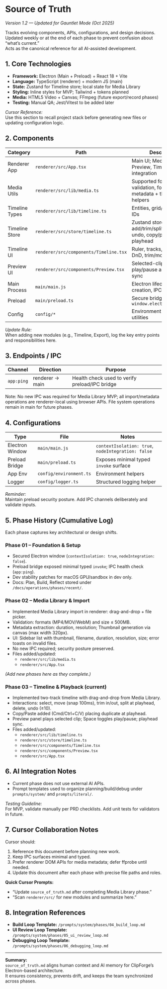 # Source of Truth  
_Version 1.2 — Updated for Gauntlet Mode (Oct 2025)_  

Tracks evolving components, APIs, configurations, and design decisions.  
Updated weekly or at the end of each phase to prevent confusion about “what’s current.”  
Acts as the canonical reference for all AI-assisted development.


## 1. Core Technologies
- **Framework:** Electron (Main + Preload) + React 18 + Vite  
- **Language:** TypeScript (renderer) + modern JS (main)  
- **State:** Zustand for Timeline store; local state for Media Library  
- **Styling:** Inline styles for MVP; Tailwind + tokens planned  
- **Media:** HTML5 Video + Canvas; FFmpeg (future export/record phases)  
- **Testing:** Manual QA; Jest/Vitest to be added later  

*Cursor Reference:*  
Use this section to recall project stack before generating new files or updating configuration logic.


## 2. Components
| Category | Path | Description |
|-----------|------|-------------|
| Renderer App | `renderer/src/App.tsx` | Main UI; Media Library, Preview, Timeline integration |
| Media Utils | `renderer/src/lib/media.ts` | Supported formats, validation, formatting, metadata + thumbnail helpers |
| Timeline Types | `renderer/src/lib/timeline.ts` | Entities, grid/scale utils, IDs |
| Timeline Store | `renderer/src/store/timeline.ts` | Zustand store: add/trim/split/move/delete, undo, copy/paste, playhead |
| Timeline UI | `renderer/src/components/Timeline.tsx` | Ruler, tracks, clip blocks, DnD, trim/move/select |
| Preview UI | `renderer/src/components/Preview.tsx` | Selected-clip preview; play/pause and playhead sync |
| Main Process | `main/main.js` | Electron lifecycle, window creation, IPC health check |
| Preload | `main/preload.ts` | Secure bridge exposing `window.electron.invoke` |
| Config | `config/*` | Environment and logger utilities |

*Update Rule:*  
When adding new modules (e.g., Timeline, Export), log the key entry points and responsibilities here.


## 3. Endpoints / IPC
| Channel | Direction | Purpose |
|---------|-----------|---------|
| `app:ping` | renderer → main | Health check used to verify preload/IPC bridge |

Note: No new IPC was required for Media Library MVP; all import/metadata operations are renderer-local using browser APIs. File system operations remain in main for future phases.


## 4. Configurations
| Type | File | Notes |
|------|------|-------|
| Electron Window | `main/main.js` | `contextIsolation: true`, `nodeIntegration: false` |
| Preload Bridge | `main/preload.ts` | Exposes minimal typed `invoke` surface |
| App Env | `config/environment.ts` | Environment helpers |
| Logger | `config/logger.ts` | Structured logging helper |

*Reminder:*  
Maintain preload security posture. Add IPC channels deliberately and validate inputs.


## 5. Phase History (Cumulative Log)
Each phase captures key architectural or design shifts.  

### Phase 01 – Foundation & Setup
- Secured Electron window (`contextIsolation: true`, `nodeIntegration: false`).  
- Preload bridge exposed minimal typed `invoke`; IPC health check (`app:ping`).  
- Dev stability patches for macOS GPU/sandbox in dev only.  
- Docs: Plan, Build, Reflect stored under `/docs/operations/phases/recent/`.

### Phase 02 – Media Library & Import
- Implemented Media Library import in renderer: drag-and-drop + file picker.  
- Validation: formats (MP4/MOV/WebM) and size ≤ 500MB.  
- Metadata extraction: duration, resolution; Thumbnail generation via canvas (max width 320px).  
- UI: Sidebar list with thumbnail, filename, duration, resolution, size; error toasts on invalid files.  
- No new IPC required; security posture preserved.  
- Files added/updated:
  - `renderer/src/lib/media.ts`  
  - `renderer/src/App.tsx`

*(Add new phases here as they complete.)*

### Phase 03 – Timeline & Playback (current)
- Implemented two-track timeline with drag-and-drop from Media Library.  
- Interactions: select, move (snap 100ms), trim in/out, split at playhead, delete, undo (≥10).  
- Copy/Paste added (Cmd/Ctrl+C/V) placing duplicate at playhead.  
- Preview panel plays selected clip; Space toggles play/pause; playhead sync.  
- Files added/updated:
  - `renderer/src/lib/timeline.ts`
  - `renderer/src/store/timeline.ts`
  - `renderer/src/components/Timeline.tsx`
  - `renderer/src/components/Preview.tsx`
  - `renderer/src/App.tsx`


## 6. AI Integration Notes
- Current phase does not use external AI APIs.  
- Prompt templates used to organize planning/build/debug under `prompts/system/` and `prompts/literal/`.

*Testing Guideline:*  
For MVP, validate manually per PRD checklists. Add unit tests for validators in future.


## 7. Cursor Collaboration Notes
Cursor should:  
1. Reference this document before planning new work.  
2. Keep IPC surfaces minimal and typed.  
3. Prefer renderer DOM APIs for media metadata; defer ffprobe until needed.  
4. Update this document after each phase with precise file paths and roles.

**Quick Cursor Prompts:**
- “Update `source_of_truth.md` after completing Media Library phase.”  
- “Scan `renderer/src/` for new modules and summarize here.”  


## 8. Integration References
- **Build Loop Template:** `/prompts/system/phases/04_build_loop.md`  
- **UI Review Loop Template:** `/prompts/system/phases/05_ui_review_loop.md`  
- **Debugging Loop Template:** `/prompts/system/phases/06_debugging_loop.md`  

---

**Summary:**  
`source_of_truth.md` aligns human context and AI memory for ClipForge’s Electron-based architecture.  
It ensures consistency, prevents drift, and keeps the team synchronized across phases.